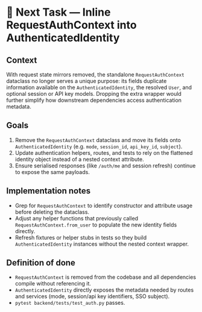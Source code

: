 # 🔄 Next Task — Inline RequestAuthContext into AuthenticatedIdentity

## Context
With request state mirrors removed, the standalone `RequestAuthContext` dataclass no longer serves a unique purpose: its fields duplicate information available on the `AuthenticatedIdentity`, the resolved `User`, and optional session or API key models. Dropping the extra wrapper would further simplify how downstream dependencies access authentication metadata.

## Goals
1. Remove the `RequestAuthContext` dataclass and move its fields onto `AuthenticatedIdentity` (e.g. `mode`, `session_id`, `api_key_id`, `subject`).
2. Update authentication helpers, routes, and tests to rely on the flattened identity object instead of a nested context attribute.
3. Ensure serialised responses (like `/auth/me` and session refresh) continue to expose the same payloads.

## Implementation notes
- Grep for `RequestAuthContext` to identify constructor and attribute usage before deleting the dataclass.
- Adjust any helper functions that previously called `RequestAuthContext.from_user` to populate the new identity fields directly.
- Refresh fixtures or helper stubs in tests so they build `AuthenticatedIdentity` instances without the nested context wrapper.

## Definition of done
- `RequestAuthContext` is removed from the codebase and all dependencies compile without referencing it.
- `AuthenticatedIdentity` directly exposes the metadata needed by routes and services (mode, session/api key identifiers, SSO subject).
- `pytest backend/tests/test_auth.py` passes.
